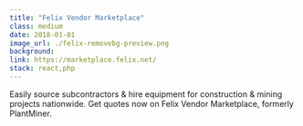 ```yaml
---
title: "Felix Vendor Marketplace"
class: medium
date: 2018-01-01
image_url: ./felix-removebg-preview.png
background:
link: https://marketplace.felix.net/
stack: react,php
---
```


Easily source subcontractors &amp; hire equipment for construction &amp; mining projects nationwide. Get quotes now on Felix Vendor Marketplace, formerly PlantMiner.
